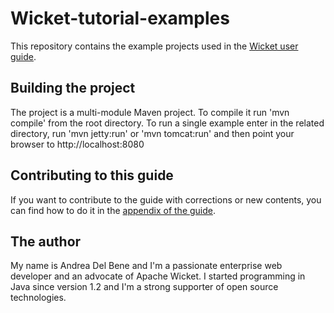 Wicket-tutorial-examples
========================

This repository contains the example projects used in the [Wicket user guide](http://wicket.apache.org/start/userguide.html).

## Building the project

The project is a multi-module Maven project. To compile it run 'mvn compile' from the root directory. 
To run a single example enter in the related directory, run 'mvn jetty:run' or 'mvn tomcat:run' and then point your browser to http://localhost:8080

## Contributing to this guide

If you want to contribute to the guide with corrections or new contents, you can find how to do it in the [appendix of the guide](http://wicket.apache.org/guide/guide/contributing.html).

## The author
My name is Andrea Del Bene and I'm a passionate enterprise web developer and an advocate of Apache Wicket. I started programming in Java since version 1.2 and I'm a strong supporter of open source technologies.
